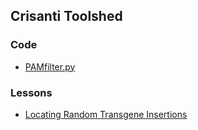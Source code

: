 ## Crisanti Toolshed

### Code

- [PAMfilter.py](https://github.com/Tycour/crisanti-toolshed/blob/main/docs/code/PAMfilter.py)

### Lessons

- [Locating Random Transgene Insertions](https://github.com/Tycour/crisanti-toolshed/blob/main/docs/locating_transgenes.md)

